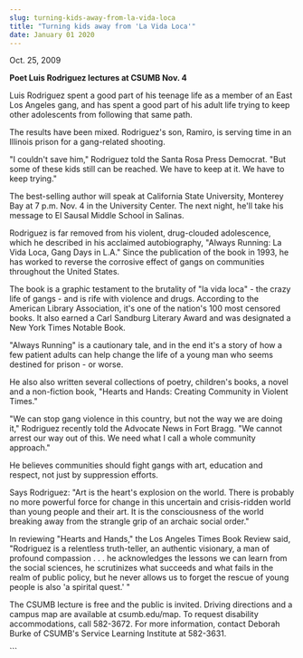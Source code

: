 ```yaml
---
slug: turning-kids-away-from-la-vida-loca
title: "Turning kids away from 'La Vida Loca'"
date: January 01 2020
---
```


 
<p>Oct. 25, 2009</p>
<p><strong>Poet Luis Rodriguez lectures at CSUMB Nov. 4</strong></p>
<p>
  Luis Rodriguez spent a good part of his teenage life as a member of an East
  Los Angeles gang, and has spent a good part of his adult life trying to keep
  other adolescents from following that same path.
</p>
<p>
  The results have been mixed. Rodriguez's son, Ramiro, is serving time in an
  Illinois prison for a gang-related shooting.
</p>
<p>
  "I couldn't save him," Rodriguez told the Santa Rosa Press Democrat. "But some
  of these kids still can be reached. We have to keep at it. We have to keep
  trying."
</p>
<p>
  The best-selling author will speak at California State University, Monterey
  Bay at 7 p.m. Nov. 4 in the University Center. The next night, he'll take his
  message to El Sausal Middle School in Salinas.
</p>
<p>
  Rodriguez is far removed from his violent, drug-clouded adolescence, which he
  described in his acclaimed autobiography, "Always Running: La Vida Loca, Gang
  Days in L.A." Since the publication of the book in 1993, he has worked to
  reverse the corrosive effect of gangs on communities throughout the United
  States.
</p>
<p>
  The book is a graphic testament to the brutality of "la vida loca" - the crazy
  life of gangs - and is rife with violence and drugs. According to the American
  Library Association, it's one of the nation's 100 most censored books. It also
  earned a Carl Sandburg Literary Award and was designated a New York Times
  Notable Book.
</p>
<p>
  "Always Running" is a cautionary tale, and in the end it's a story of how a
  few patient adults can help change the life of a young man who seems destined
  for prison - or worse.
</p>
<p>
  He also also written several collections of poetry, children's books, a novel
  and a non-fiction book, "Hearts and Hands: Creating Community in Violent
  Times."
</p>
<p>
  "We can stop gang violence in this country, but not the way we are doing it,"
  Rodriguez recently told the Advocate News in Fort Bragg. "We cannot arrest our
  way out of this. We need what I call a whole community approach."
</p>
<p>
  He believes communities should fight gangs with art, education and respect,
  not just by suppression efforts.
</p>
<p>
  Says Rodriguez: "Art is the heart's explosion on the world. There is probably
  no more powerful force for change in this uncertain and crisis-ridden world
  than young people and their art. It is the consciousness of the world breaking
  away from the strangle grip of an archaic social order."
</p>
<p>
  In reviewing "Hearts and Hands," the Los Angeles Times Book Review said,
  "Rodriguez is a relentless truth-teller, an authentic visionary, a man of
  profound compassion . . . he acknowledges the lessons we can learn from the
  social sciences, he scrutinizes what succeeds and what fails in the realm of
  public policy, but he never allows us to forget the rescue of young people is
  also 'a spirital quest.' "
</p>
<p>
  The CSUMB lecture is free and the public is invited. Driving directions and a
  campus map are available at csumb.edu/map. To request disability
  accommodations, call 582-3672. For more information, contact Deborah Burke of
  CSUMB's Service Learning Institute at 582-3631.
</p>
<p></p>
<p></p>
<p></p>
```
